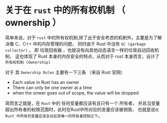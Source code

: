# 关于在 `rust` 中的所有权机制 （ ownership ）

简单来说，对于 `rust` 中的所有权机制,除了出于安全考虑的机制外，主要是为了解决像 C、C++ 中的内存管理的问题，
同时由于 Rust 中没有 `GC (garbage collector)` ， 即 垃圾回收器 ，也就没有向其他动态语言一样的垃圾自动回收机制，
这也体现了 Rust 本身的内存安全的特点，从而对于 rust 本身而言，设计了 `所有权机制 (Ownership)` 

对于 其 `Ownership Rules` 主要有一下三条 （来自 Rust 官网）

- Each value in Rust has an owner
- There can only be one owner at a time
- when the onwer goes out of scope, the value will be dropped

简而言之就是，在 `Rust` 中的 任何变量都应该有且只有一个 所有者，
并且当变量超出所有者的权限范围时，此时在Rust中所对应的变量应该被销毁，
也就是说`在 Rust 中所有的变量应该永远在其唯一的所有者控制之下`。

